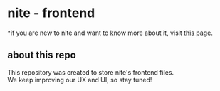 # nite - frontend
*if you are new to nite and want to know more about it, visit [this page](https://github.com/nite-app/nite-web).

## about this repo
This repository was created to store nite's frontend files.<br>
We keep improving our UX and UI, so stay tuned!
